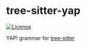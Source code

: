 # tree-sitter-yap

[![License](https://img.shields.io/github/license/yap-lang/tree-sitter-yap?style=for-the-badge)](LICENSE.txt)

YAP! grammar for [tree-sitter](https://github.com/tree-sitter/tree-sitter)
